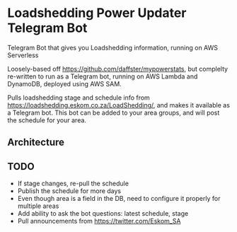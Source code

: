 # Loadshedding Power Updater Telegram Bot
Telegram Bot that gives you Loadshedding information, running on AWS Serverless

Loosely-based off https://github.com/daffster/mypowerstats, but complelty re-written to run as a Telegram bot, running on AWS Lambda and DynamoDB, deployed using AWS SAM.

Pulls loadshedding stage and schedule info from https://loadshedding.eskom.co.za/LoadShedding/, and makes it available as a Telegram bot. This bot can be added to your area groups, and will post the schedule for your area.

## Architecture 

## TODO
- If stage changes, re-pull the schedule
- Publish the schedule for more days
- Even though area is a field in the DB, need to configure it properly for multiple areas
- Add ability to ask the bot questions: latest schedule, stage
- Pull announcements from https://twitter.com/Eskom_SA